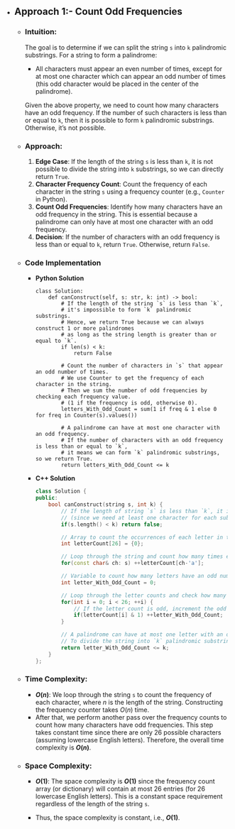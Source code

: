 - ## Approach 1:- Count Odd Frequencies
    - ### Intuition:
        The goal is to determine if we can split the string `s` into `k` palindromic substrings. For a string to form a palindrome:
        - All characters must appear an even number of times, except for at most one character which can appear an odd number of times (this odd character would be placed in the center of the palindrome).

        Given the above property, we need to count how many characters have an odd frequency. If the number of such characters is less than or equal to `k`, then it is possible to form `k` palindromic substrings. Otherwise, it’s not possible.

    - ### Approach:
        1. **Edge Case**: If the length of the string `s` is less than `k`, it is not possible to divide the string into `k` substrings, so we can directly return `True`.   
        2. **Character Frequency Count**: Count the frequency of each character in the string `s` using a frequency counter (e.g., `Counter` in Python).
        3. **Count Odd Frequencies**: Identify how many characters have an odd frequency in the string. This is essential because a palindrome can only have at most one character with an odd frequency.   
        4. **Decision**: If the number of characters with an odd frequency is less than or equal to `k`, return `True`. Otherwise, return `False`.

    - ### Code Implementation
        - **Python Solution**
            ```python3 []
            class Solution:
                def canConstruct(self, s: str, k: int) -> bool:
                    # If the length of the string `s` is less than `k`, 
                    # it's impossible to form `k` palindromic substrings.
                    # Hence, we return True because we can always construct 1 or more palindromes 
                    # as long as the string length is greater than or equal to `k`.
                    if len(s) < k: 
                        return False

                    # Count the number of characters in `s` that appear an odd number of times.
                    # We use Counter to get the frequency of each character in the string.
                    # Then we sum the number of odd frequencies by checking each frequency value.
                    # (1 if the frequency is odd, otherwise 0).
                    letters_With_Odd_Count = sum(1 if freq & 1 else 0 for freq in Counter(s).values())
                    
                    # A palindrome can have at most one character with an odd frequency.
                    # If the number of characters with an odd frequency is less than or equal to `k`, 
                    # it means we can form `k` palindromic substrings, so we return True.
                    return letters_With_Odd_Count <= k
            ```
        - **C++ Solution**
            ```cpp []
            class Solution {
            public:
                bool canConstruct(string s, int k) {
                    // If the length of string `s` is less than `k`, it is impossible to form `k` substrings
                    // (since we need at least one character for each substring)
                    if(s.length() < k) return false;

                    // Array to count the occurrences of each letter in the string (there are 26 lowercase letters)
                    int letterCount[26] = {0};

                    // Loop through the string and count how many times each character appears
                    for(const char& ch: s) ++letterCount[ch-'a'];

                    // Variable to count how many letters have an odd number of occurrences
                    int letter_With_Odd_Count = 0;

                    // Loop through the letter counts and check how many letters have an odd count
                    for(int i = 0; i < 26; ++i) {
                        // If the letter count is odd, increment the odd count
                        if(letterCount[i] & 1) ++letter_With_Odd_Count;
                    }

                    // A palindrome can have at most one letter with an odd frequency (for the center of the palindrome)
                    // To divide the string into `k` palindromic substrings, we need at most `k` odd-count letters
                    return letter_With_Odd_Count <= k;
                }
            };
            ```

    - ### Time Complexity:
        - **$O(n)$**: We loop through the string `s` to count the frequency of each character, where $n$ is the length of the string. Constructing the frequency counter takes $O(n)$ time. 
        - After that, we perform another pass over the frequency counts to count how many characters have odd frequencies. This step takes constant time since there are only 26 possible characters (assuming lowercase English letters). Therefore, the overall time complexity is **$O(n)$**.

    - ### Space Complexity:
        - **$O(1)$**: The space complexity is **$O(1)$** since the frequency count array (or dictionary) will contain at most 26 entries (for 26 lowercase English letters). This is a constant space requirement regardless of the length of the string `s`.

        - Thus, the space complexity is constant, i.e., **$O(1)$**.